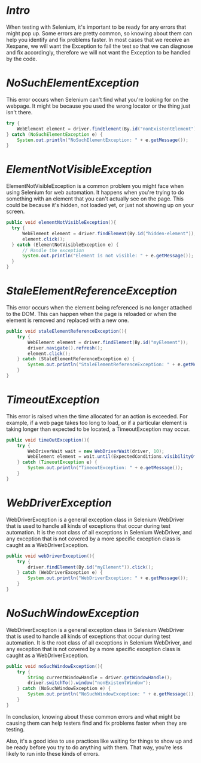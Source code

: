 # *Intro*
When testing with Selenium, it's important to be ready for any errors that might pop up. Some errors are pretty common, so knowing about them can help you identify and fix problems faster.
In most cases that we receive an Xexpane, we will want the Exception to fail the test so that we can diagnose and fix accordingly, therefore we will not want the Exception to be handled by the code.
# *NoSuchElementException*
This error occurs when Selenium can't find what you're looking for on the webpage. It might be because you used the wrong locator or the thing just isn't there.
```java
try {
    WebElement element = driver.findElement(By.id("nonExistentElement"));
} catch (NoSuchElementException e) {
    System.out.println("NoSuchElementException: " + e.getMessage());
}
```
# *ElementNotVisibleException*
ElementNotVisibleException is a common problem you might face when using Selenium for web automation. 
It happens when you're trying to do something with an element that you can't actually see on the page. 
This could be because it's hidden, not loaded yet, or just not showing up on your screen.
```java
public void elementNotVisibleException(){
  try {
      WebElement element = driver.findElement(By.id("hidden-element"));
      element.click();
  } catch (ElementNotVisibleException e) {
      // Handle the exception
      System.out.println("Element is not visible: " + e.getMessage());
  }
}
```
# *StaleElementReferenceException*
This error occurs when the element being referenced is no longer attached to the DOM. This can happen when the page is reloaded or when the element is removed and replaced with a new one.
```java
public void staleElementReferenceException(){
    try {
        WebElement element = driver.findElement(By.id("myElement"));
        driver.navigate().refresh();
        element.click();
    } catch (StaleElementReferenceException e) {
        System.out.println("StaleElementReferenceException: " + e.getMessage());
    }
}
```
# *TimeoutException*
This error is raised when the time allocated for an action is exceeded.
 For example, if a web page takes too long to load, or if a particular element is taking longer than expected to be located, a TimeoutException may occur.
```java
public void timeOutException(){
    try {
        WebDriverWait wait = new WebDriverWait(driver, 10);
        WebElement element = wait.until(ExpectedConditions.visibilityOfElementLocated(By.id("myElement")));
    } catch (TimeoutException e) {
        System.out.println("TimeoutException: " + e.getMessage());
    }
}
```
# *WebDriverException*
WebDriverException is a general exception class in Selenium WebDriver that is used to handle all kinds of exceptions that occur during test automation.
It is the root class of all exceptions in Selenium WebDriver, and any exception that is not covered by a more specific exception class is caught as a WebDriverException.
```java
public void webDriverException(){
    try {
        driver.findElement(By.id("myElement")).click();
    } catch (WebDriverException e) {
        System.out.println("WebDriverException: " + e.getMessage());
    }
}
```
# *NoSuchWindowException*
WebDriverException is a general exception class in Selenium WebDriver that is used to handle all kinds of exceptions that occur during test automation. 
It is the root class of all exceptions in Selenium WebDriver, and any exception that is not covered by a more specific exception class is caught as a WebDriverException.
```java
public void noSuchWindowException(){
    try {
        String currentWindowHandle = driver.getWindowHandle();
        driver.switchTo().window("nonExistentWindow");
    } catch (NoSuchWindowException e) {
        System.out.println("NoSuchWindowException: " + e.getMessage());
    }
}
```
In conclusion, knowing about these common errors and what might be causing them can help testers find and fix problems faster when they are testing. 

Also, it's a good idea to use  practices like waiting for things to show up and be ready before you try to do anything with them. That way, you're less likely to run into these kinds of errors.